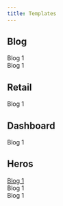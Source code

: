 ```yaml
---
title: Templates
---
```


## Blog

<div class="block-container blocks p-2 cards tablet-up-4 mb-4">
    <div class="block">
        <div class="card rounded-2">
            <img class="card__image" src="/images/templates/temp-template-image.png" alt="" />
            <div class="card__content text--purple">
                Blog 1
            </div>
        </div>
    </div>
    <div class="block">
        <div class="card rounded-2">
            <img class="card__image" src="/images/templates/temp-template-image.png" alt="" />
            <div class="card__content text--purple">
                Blog 1
            </div>
        </div>
    </div>
</div>

## Retail

<div class="block-container blocks p-2 cards tablet-up-4 mb-4">
    <div class="block">
        <div class="card rounded-2">
            <img class="card__image" src="/images/templates/temp-template-image.png" alt="" />
            <div class="card__content text--purple">
                Blog 1
            </div>
        </div>
    </div>
</div>

## Dashboard

<div class="block-container blocks p-2 cards tablet-up-4 mb-4">
    <div class="block">
        <div class="card rounded-2">
            <img class="card__image" src="/images/templates/temp-template-image.png" alt="" />
            <div class="card__content text--purple">
                Blog 1
            </div>
        </div>
    </div>
</div>

## Heros

<div class="block-container blocks p-2 cards tablet-up-4 mb-4">
    <div class="block">
        <a href="blog" class="card rounded-2">
            <img class="card__image" src="/images/templates/temp-template-image.png" alt="" />
            <div class="card__content text--purple">
                Blog 1
            </div>
        </a>
    </div>
    <div class="block">
        <div class="card rounded-2">
            <img class="card__image" src="/images/templates/temp-template-image.png" alt="" />
            <div class="card__content text--purple">
                Blog 1
            </div>
        </div>
    </div>
    <div class="block">
        <div class="card rounded-2">
            <img class="card__image" src="/images/templates/temp-template-image.png" alt="" />
            <div class="card__content text--purple">
                Blog 1
            </div>
        </div>
    </div>
</div>